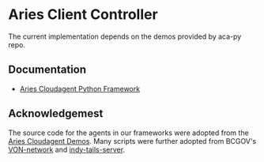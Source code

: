 # Aries Client Controller

The current implementation depends on the demos provided by aca-py repo.

## Documentation

- [Aries Cloudagent Python Framework](https://aca-py.org/main/)

## Acknowledgemest

The source code for the agents in our frameworks were adopted from the [Aries Cloudagent Demos](https://github.com/hyperledger/aries-cloudagent-python/tree/main/demo/runners).
Many scripts were further adopted from BCGOV's [VON-network](https://github.com/bcgov/von-network) and [indy-tails-server](https://github.com/bcgov/indy-tails-server).
